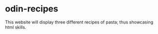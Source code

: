 # odin-recipes
This website will display three different recipes of pasta; thus showcasing html skills.